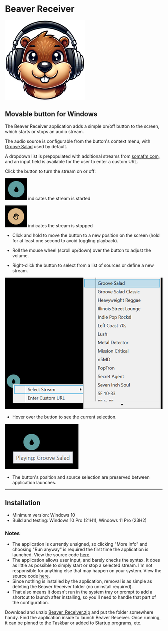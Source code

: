 # Beaver Receiver

![icon](/Windows/images/256.png)

## Movable button for Windows

The Beaver Receiver application adds a simple on/off button to the screen, which starts or stops an audio stream.

The audio source is configurable from the button's context menu, with [Groove Salad](https://somafm.com/groovesalad/) used by default.

A dropdown list is prepopulated with additional streams from [somafm.com](https://somafm.com/), and an input field is available for the user to enter a custom URL. 

Click the button to turn the stream on or off:

![streaming.png](images/streaming.png)   indicates the stream is started

![stopped.png](images/stopped.png)   indicates the stream is stopped

* Click and hold to move the button to a new position on the screen (hold for at least one second to avoid toggling playback).

* Roll the mouse wheel (scroll up/down) over the button to adjust the volume.

* Right-click the button to select from a list of sources or define a new stream.

![context_menu.png](images/context_menu.png)

* Hover over the button to see the current selection.

![hover.png](images/hover.png)

* The button's position and source selection are preserved between application launches.

_____

## Installation

* Minimum version: Windows 10
* Build and testing: Windows 10 Pro (21H1), Windows 11 Pro (23H2)

### Notes 

* The application is currently unsigned, so clicking "More Info" and choosing "Run anyway" is required the first time the application is launched. View the source code [here](Source).
* The application allows user input, and barely checks the syntax. It does as little as possible to simply start or stop a selected stream. I'm not responsible for anything else that may happen on your system. View the source code [here](Source).
* Since nothing is installed by the application, removal is as simple as deleting the Beaver Receiver folder (no uninstall required).
* That also means it doesn't run in the system tray or prompt to add a shortcut to launch after installing, so you'll need to handle that part of the configuration.
 
Download and unzip [Beaver_Receiver.zip](/Windows/Application/Beaver_Receiver.zip) and put the folder somewhere handy. Find the application inside to launch Beaver Receiver. Once running, it can be pinned to the Taskbar or added to Startup programs, etc.
